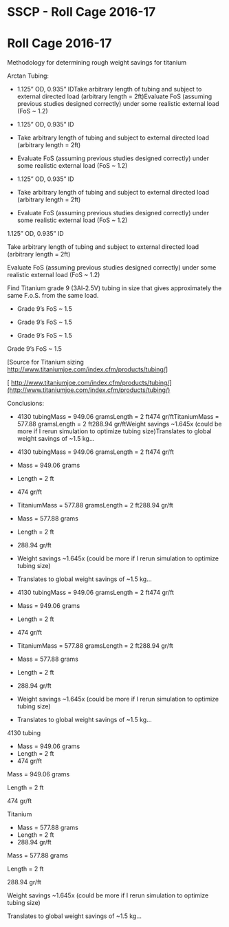 # SSCP - Roll Cage 2016-17

# Roll Cage 2016-17

Methodology for determining rough weight savings for titanium

Arctan Tubing:

* 1.125” OD, 0.935” IDTake arbitrary length of tubing and subject to external directed load (arbitrary length = 2ft)Evaluate FoS (assuming previous studies designed correctly) under some realistic external load (FoS ~ 1.2)
* 1.125” OD, 0.935” ID
* Take arbitrary length of tubing and subject to external directed load (arbitrary length = 2ft)
* Evaluate FoS (assuming previous studies designed correctly) under some realistic external load (FoS ~ 1.2)

* 1.125” OD, 0.935” ID
* Take arbitrary length of tubing and subject to external directed load (arbitrary length = 2ft)
* Evaluate FoS (assuming previous studies designed correctly) under some realistic external load (FoS ~ 1.2)

1.125” OD, 0.935” ID

Take arbitrary length of tubing and subject to external directed load (arbitrary length = 2ft)

Evaluate FoS (assuming previous studies designed correctly) under some realistic external load (FoS ~ 1.2)

Find Titanium grade 9 (3Al-2.5V) tubing in size that gives approximately the same F.o.S. from the same load.

* Grade 9’s FoS ~ 1.5
* Grade 9’s FoS ~ 1.5

* Grade 9’s FoS ~ 1.5

Grade 9’s FoS ~ 1.5

[Source for Titanium sizing http://www.titaniumjoe.com/index.cfm/products/tubing/]

[ http://www.titaniumjoe.com/index.cfm/products/tubing/](http://www.titaniumjoe.com/index.cfm/products/tubing/)

Conclusions:

* 4130 tubingMass = 949.06 gramsLength = 2 ft474 gr/ftTitaniumMass = 577.88 gramsLength = 2 ft288.94 gr/ftWeight savings ~1.645x (could be more if I rerun simulation to optimize tubing size)Translates to global weight savings of ~1.5 kg...
* 4130 tubingMass = 949.06 gramsLength = 2 ft474 gr/ft
* Mass = 949.06 grams
* Length = 2 ft
* 474 gr/ft
* TitaniumMass = 577.88 gramsLength = 2 ft288.94 gr/ft
* Mass = 577.88 grams
* Length = 2 ft
* 288.94 gr/ft
* Weight savings ~1.645x (could be more if I rerun simulation to optimize tubing size)
* Translates to global weight savings of ~1.5 kg...

* 4130 tubingMass = 949.06 gramsLength = 2 ft474 gr/ft
* Mass = 949.06 grams
* Length = 2 ft
* 474 gr/ft
* TitaniumMass = 577.88 gramsLength = 2 ft288.94 gr/ft
* Mass = 577.88 grams
* Length = 2 ft
* 288.94 gr/ft
* Weight savings ~1.645x (could be more if I rerun simulation to optimize tubing size)
* Translates to global weight savings of ~1.5 kg...

4130 tubing

* Mass = 949.06 grams
* Length = 2 ft
* 474 gr/ft

Mass = 949.06 grams

Length = 2 ft

474 gr/ft

Titanium

* Mass = 577.88 grams
* Length = 2 ft
* 288.94 gr/ft

Mass = 577.88 grams

Length = 2 ft

288.94 gr/ft

Weight savings ~1.645x (could be more if I rerun simulation to optimize tubing size)

Translates to global weight savings of ~1.5 kg...

